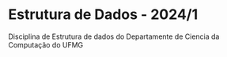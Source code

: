 # Estrutura de Dados - 2024/1
Disciplina de Estrutura de dados do Departamente de Ciencia da Computação do UFMG
